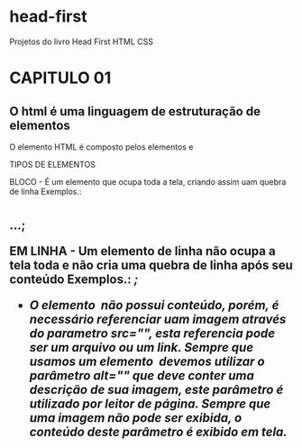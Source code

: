 # head-first
Projetos do livro Head First HTML CSS

# CAPITULO 01

## O html é uma linguagem de estruturação de elementos

O elemento HTML é composto pelos elementos <head> e <body>

TIPOS DE ELEMENTOS

BLOCO - É um elemento que ocupa toda a tela, criando assim uam quebra de linha
Exemplos.: <h1><h2>...;<p>

EM LINHA - Um elemento de linha não  ocupa a tela toda e não cria uma quebra de linha após seu conteúdo
Exemplos.: <em>; <img>

* O elemento <img> não possui conteúdo, porém, é necessário referenciar uam imagem através do parametro src="", esta referencia pode ser um arquivo ou um link. Sempre que usamos um elemento <img> devemos utilizar o parâmetro alt="" que deve conter uma descrição de sua imagem, este parâmetro é utilizado por leitor de página. Sempre que uma imagem não pode ser exibida, o conteúdo deste parâmetro é exibido em tela.